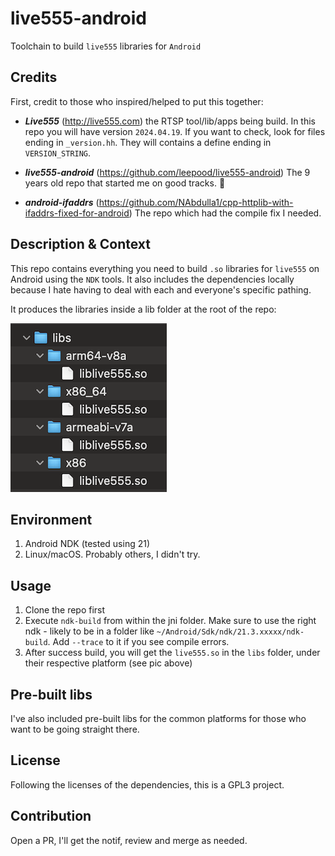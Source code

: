 # live555-android
Toolchain to build `live555` libraries for `Android`

## Credits
First, credit to those who inspired/helped to put this together:

- **_Live555_** (http://live555.com) the RTSP tool/lib/apps being build. In this repo you will have version `2024.04.19`. If you want to check, look for files ending in `_version.hh`. They will contains a define ending in `VERSION_STRING`.

- **_live555-android_** (https://github.com/leepood/live555-android) The 9 years old repo that started me on good tracks. 🫡

- **_android-ifaddrs_** (https://github.com/NAbdulla1/cpp-httplib-with-ifaddrs-fixed-for-android) The repo which had the compile fix I needed.

## Description & Context
This repo contains everything you need to build `.so` libraries for `live555` on Android using the `NDK` tools.
It also includes the dependencies locally because I hate having to deal with each and everyone's specific pathing.

It produces the libraries inside a lib folder at the root of the repo:

![library_folder](./images/library_folders.png)

## Environment
1. Android NDK (tested using 21)
2. Linux/macOS. Probably others, I didn't try.

## Usage
1. Clone the repo first
2. Execute `ndk-build` from within the jni folder. Make sure to use the right ndk - likely to be in a folder like `~/Android/Sdk/ndk/21.3.xxxxx/ndk-build`. 
Add `--trace` to it if you see compile errors.
3. After success build, you will get the `live555.so` in the `libs` folder, under their respective platform (see pic above)

## Pre-built libs
I've also included pre-built libs for the common platforms for those who want to be going straight there.

## License
Following the licenses of the dependencies, this is a GPL3 project.

## Contribution
Open a PR, I'll get the notif, review and merge as needed.